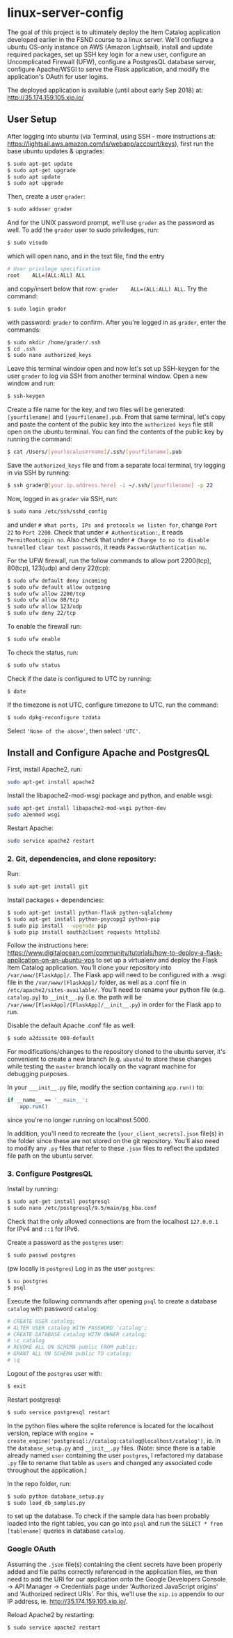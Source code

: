 # linux-server-config

The goal of this project is to ultimately deploy the Item Catalog application developed earlier in the FSND course to a linux server. We'll confiugre a ubuntu OS-only instance on AWS (Amazon Lightsail), install and update required packages, set up SSH key login for a new user, configure an Uncomplicated Firewall (UFW), configure a PostgresQL database server, configure Apache/WSGI to serve the Flask application, and modify the application's OAuth for user logins.

The deployed application is available (until about early Sep 2018) at: http://35.174.159.105.xip.io/

## User Setup

After logging into ubuntu (via Terminal, using SSH - more instructions at: https://lightsail.aws.amazon.com/ls/webapp/account/keys), first run the base ubuntu updates & upgrades:
```sh 
$ sudo apt-get update
$ sudo apt-get upgrade
$ sudo apt update
$ sudo apt upgrade
```
Then, create a user ```grader```:
```sh 
$ sudo adduser grader
```
And for the UNIX password prompt, we'll use ```grader``` as the password as well.
To add the ```grader``` user to sudo priviledges, run:
```sh 
$ sudo visudo
```
which will open nano, and in the text file, find the entry 
```sh
# User privilege specification
root    ALL=(ALL:ALL) ALL
```
and copy/insert below that row: ```grader    ALL=(ALL:ALL) ALL```.
Try the command:
```sh
$ sudo login grader
```
with password: ```grader``` to confirm.
After you're logged in as ```grader```, enter the commands:
```sh
$ sudo mkdir /home/grader/.ssh
$ cd .ssh
$ sudo nano authorized_keys
```
Leave this terminal window open and now let's set up SSH-keygen for the user ```grader``` to log via SSH from another terminal window.
Open a new window and run:
```sh
$ ssh-keygen
```
Create a file name for the key, and two files will be generated: ```[yourfilename]``` and ```[yourfilename].pub```.  From that same terminal, let's copy and paste the content of the public key into the ```authorized keys``` file still open on the ubuntu terminal. You can find the contents of the public key by running the command:
```sh
$ cat /Users/[yourlocalusername]/.ssh/[yourfilename].pub
```
Save the ```authorized_keys``` file and from a separate local terminal, try logging in via SSH by running:
```sh
$ ssh grader@[your.ip.address.here] -i ~/.ssh/[yourfilename] -p 22
```
Now, logged in as ```grader``` via SSH, run:
```sh
$ sudo nano /etc/ssh/sshd_config
```
and under ```# What ports, IPs and protocols we listen for```, change ```Port 22``` to ```Port 2200```. Check that under ```# Authentication:```, it reads ```PermitRootLogin no```. Also check that under ```# Change to no to disable tunnelled clear text passwords```, it reads ```PasswordAuthentication no```.

For the UFW firewall, run the follow commands to allow port 2200(tcp), 80(tcp), 123(udp) and deny 22(tcp):
```sh
$ sudo ufw default deny incoming
$ sudo ufw default allow outgoing
$ sudo ufw allow 2200/tcp
$ sudo ufw allow 80/tcp
$ sudo ufw allow 123/udp
$ sudo ufw deny 22/tcp
```
To enable the firewall run:
```sh
$ sudo ufw enable
```
To check the status, run:
```sh
$ sudo ufw status
```

Check if the date is configured to UTC by running:
```sh
$ date
```
If the timezone is not UTC, configure timezone to UTC, run the command:
```sh
$ sudo dpkg-reconfigure tzdata
```
Select ```'None of the above'```, then select ```'UTC'```.

## Install and Configure Apache and PostgresQL
First, install Apache2, run:
```sh
sudo apt-get install apache2
```
Install the libapache2-mod-wsgi package and python, and enable wsgi:
```sh
sudo apt-get install libapache2-mod-wsgi python-dev
sudo a2enmod wsgi
```
Restart Apache:
```sh
sudo service apache2 restart
```

### 2. Git, dependencies, and clone repository:
Run:
```sh
$ sudo apt-get install git
```
Install packages + dependencies:
```sh
$ sudo apt-get install python-flask python-sqlalchemy
$ sudo apt-get install python-psycopg2 python-pip
$ sudo pip install --upgrade pip
$ sudo pip install oauth2client requests httplib2
```
Follow the instructions here: https://www.digitalocean.com/community/tutorials/how-to-deploy-a-flask-application-on-an-ubuntu-vps to set up a virtualenv and deploy the Flask Item Catalog application. You'll clone your repository into ```/var/www/[FlaskApp]/```. The Flask app will need to be configured with a .wsgi file in the ```/var/www/[FlaskApp]/``` folder, as well as a .conf file in ```/etc/apache2/sites-available/```. You'll need to rename your python file (e.g. ```catalog.py```) to ```__init__.py``` (i.e. the path will be ```/var/www/[FlaskApp]/[FlaskApp]/__init__.py```) in order for the Flask app to run.

Disable the default Apache .conf file as well:
```sh
$ sudo a2dissite 000-default
```

For modifications/changes to the repository cloned to the ubuntu server, it's convenient to create a new branch (e.g. ```ubuntu```) to store these changes while testing the ```master``` branch locally on the vagrant machine for debugging purposes.

In your ```___init__.py``` file, modify the section containing ```app.run()``` to:
```sh
if __name__ == '__main__':
    app.run()
```
since you're no longer running on localhost 5000.

In addition, you'll need to recreate the ```[your_client_secrets].json``` file(s) in the folder since these are not stored on the git repository. You'll also need to modify any ```.py``` files that refer to these ```.json``` files to reflect the updated file path on the ubuntu server.

### 3. Configure PostgresQL

Install by running:
```sh
$ sudo apt-get install postgresql
$ sudo nano /etc/postgresql/9.5/main/pg_hba.conf
```
Check that the only allowed connections are from the localhost ```127.0.0.1``` for IPv4 and ```::1``` for IPv6.

Create a password as the ```postgres``` user:
```sh
$ sudo passwd postgres
```
(pw locally is ```postgres```)
Log in as the user ```postgres```:
```sh
$ su postgres
$ psql
```
Execute the following commands after opening ```psql``` to create a database ```catalog``` with password ```catalog```:
```sh
# CREATE USER catalog;
# ALTER USER catalog WITH PASSWORD 'catalog';
# CREATE DATABASE catalog WITH OWNER catalog;
# \c catalog
# REVOKE ALL ON SCHEMA public FROM public;
# GRANT ALL ON SCHEMA public TO catalog;
# \q
```
Logout of the ```postgres``` user with:
```sh
$ exit
```
Restart postgresql:
```sh
$ sudo service postgresql restart
```
In the python files where the sqlite reference is located for the localhost version, replace with `engine = create_engine('postgresql://catalog:catalog@localhost/catalog')`, ie. in the `database_setup.py` and `__init__.py` files. (Note: since there is a table already named `user` containing the user `postgres`, I refactored my database `.py` file to rename that table as `users` and changed any associated code throughout the application.)

In the repo folder, run:
```sh
$ sudo python database_setup.py
$ sudo load_db_samples.py
```
to set up the database. To check if the sample data has been probably loaded into the right tables, you can go into `psql` and run the `SELECT * from [tablename]` queries in database `catalog`.

### Google OAuth

Assuming the `.json` file(s) containing the client secrets have been properly added and file paths correctly referenced in the application files, we then need to add the URI for our application onto the Google Developers Console -> API Manager -> Credentials page under 'Authorized JavaScript origins' and 'Authorized redirect URIs'. For this, we'll use the `xip.io` appendix to our IP address, ie. http://35.174.159.105.xip.io/.

Reload Apache2 by restarting:
```sh
$ sudo service apache2 restart
```










